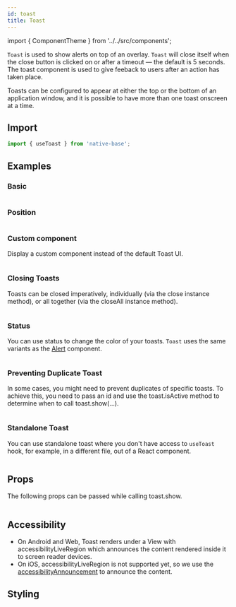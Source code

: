 ```yaml
---
id: toast
title: Toast
---
```


import { ComponentTheme } from '../../src/components';

`Toast` is used to show alerts on top of an overlay. `Toast` will close itself when the close button is clicked on or after a timeout — the default is 5 seconds. The toast component is used to give feeback to users after an action has taken place.

Toasts can be configured to appear at either the top or the bottom of an application window, and it is possible to have more than one toast onscreen at a time.

## Import

```jsx
import { useToast } from 'native-base';
```

## Examples

### Basic

```ComponentSnackPlayer path=composites,Toast,Basic.tsx

```

### Position

```ComponentSnackPlayer path=composites,Toast,ToastPositions.tsx

```

### Custom component

Display a custom component instead of the default Toast UI.

```ComponentSnackPlayer path=composites,Toast,CustomComponent.tsx

```

### Closing Toasts

Toasts can be closed imperatively, individually (via the close instance method), or all together (via the closeAll instance method).

```ComponentSnackPlayer path=composites,Toast,CloseToast.tsx

```

### Status

You can use status to change the color of your toasts.
`Toast` uses the same variants as the [Alert](alert.md) component.

```ComponentSnackPlayer path=composites,Toast,ToastStatus.tsx

```

### Preventing Duplicate Toast

In some cases, you might need to prevent duplicates of specific toasts. To achieve this, you need to pass an id and use the toast.isActive method to determine when to call toast.show(...).

```ComponentSnackPlayer path=composites,Toast,PreventDuplicate.tsx

```

### Standalone Toast

You can use standalone toast where you don't have access to `useToast` hook, for example, in a different file, out of a React component.

```ComponentSnackPlayer path=composites,Toast,StandaloneToast.tsx

```

## Props

The following props can be passed while calling toast.show.

```ComponentPropTable path=composites,Toast,ToastDummy.tsx

```

## Accessibility

- On Android and Web, Toast renders under a View with accessibilityLiveRegion which announces the content rendered inside it to screen reader devices.
- On iOS, accessibilityLiveRegion is not supported yet, so we use the [accessibilityAnnouncement](https://reactnative.dev/docs/accessibilityinfo#announceforaccessibility) to announce the content.

## Styling

<ComponentTheme name="toast" />
